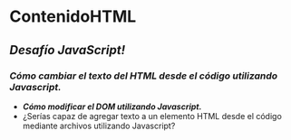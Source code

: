 # ContenidoHTML

## **_Desafío JavaScript!_**

### **_Cómo cambiar el texto del HTML desde el código utilizando Javascript._**

- **_Cómo modificar el DOM utilizando Javascript._**
- ¿Serías capaz de agregar texto a un elemento HTML desde el código mediante archivos utilizando Javascript?
